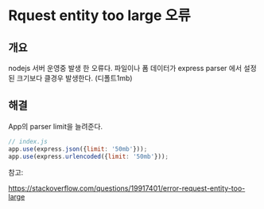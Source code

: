 # Rquest entity too large 오류

## 개요

nodejs 서버 운영중 발생 한 오류다. 파일이나 폼 데이터가 express parser 에서 설정된 크기보다 클경우 발생한다. (디폴트1mb)

## 해결

App의 parser limit을 늘려준다.

```javascript
// index.js
app.use(express.json({limit: '50mb'}));
app.use(express.urlencoded({limit: '50mb'}));
```

참고:

https://stackoverflow.com/questions/19917401/error-request-entity-too-large
